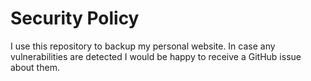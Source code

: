 # Security Policy

I use this repository to backup my personal website. 
In case any vulnerabilities are detected I would be happy to receive a GitHub issue about them.
